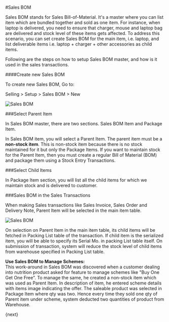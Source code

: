 #Sales BOM

Sales BOM stands for Sales Bill-of-Material. It's a master where you can list item which are bundled together and 
sold as one item. For instance, when laptop is delivered, you need to ensure that charger, mouse and laptop bag are 
delivered and stock level of these items gets affected. To address this scenario, you can set create Sales BOM for 
the main item, i.e. laptop, and list deliverable items i.e. laptop + charger + other accessories as child items.
  
Following are the steps on how to setup Sales BOM master, and how is it used in the sales transactions.

####Create new Sales BOM

To create new Sales BOM, Go to:

Selling > Setup > Sales BOM > New

<img class="screenshot" alt="Sales BOM" src="/assets/manual_erpnext_com/img/selling/sales-bom.png">

###Select Parent Item

In Sales BOM master, there are two sections. Sales BOM Item and Package Item.

In Sales BOM item, you will select a Parent Item. The parent item must be a <b>non-stock item</b>. 
This is non-stock item because there is no stock maintained for it but only the Package Items. 
If you want to maintain stock for the Parent Item, then you must create a regular Bill of Material (BOM) 
and package them using a Stock Entry Transactions.

###Select Child Items

In Package Item section, you will list all the child items for which we maintain stock and is delivered to customer.

###Sales BOM in the Sales Transactions

When making Sales transactions like Sales Invoice, Sales Order and Delivery Note, 
Parent Item will be selected in the main item table.

<img class="screenshot" alt="Sales BOM" src="/assets/manual_erpnext_com/img/selling/sales-bom.gif">

On selection on Parent Item in the main item table, its child items will be fetched in Packing List 
table of the transaction. If child item is the serialized item, you will be able to specify its Serial Mo. 
in packing List table itself. On submission of transaction, system will reduce the stock level of child items from 
warehouse specified in Packing List table.

<div class="well"><b>Use Sales BOM to Manage Schemes:</b>
<br>
This work-around in Sales BOM was discovered when a customer dealing into nutrition product asked for feature to manage schemes like "Buy One Get One Free". To manage the same, he created a non-stock item which was used as Parent Item. In description of item, he entered scheme details with items image indicating the offer. The saleable product was selected in Package Item where qty was two. Hence every time they sold one qty of Parent item under scheme, system deducted two quantities of product from Warehouse.</div>

{next}
